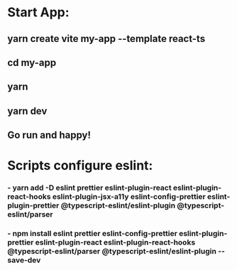 # Start App:
## yarn create vite my-app --template react-ts
## cd my-app
## yarn
## yarn dev 

## Go run and happy!  

# Scripts configure eslint: 
### - yarn add -D eslint prettier eslint-plugin-react eslint-plugin-react-hooks eslint-plugin-jsx-a11y eslint-config-prettier eslint-plugin-prettier @typescript-eslint/eslint-plugin @typescript-eslint/parser

### - npm install eslint prettier eslint-config-prettier eslint-plugin-prettier eslint-plugin-react eslint-plugin-react-hooks @typescript-eslint/parser @typescript-eslint/eslint-plugin --save-dev
